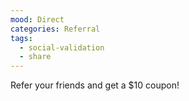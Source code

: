 ```yaml
---
mood: Direct
categories: Referral
tags:
  - social-validation
  - share
---
```

Refer your friends and get a $10 coupon!
